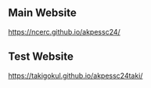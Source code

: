 ## Main Website

https://ncerc.github.io/akpessc24/

## Test Website

https://takigokul.github.io/akpessc24taki/
